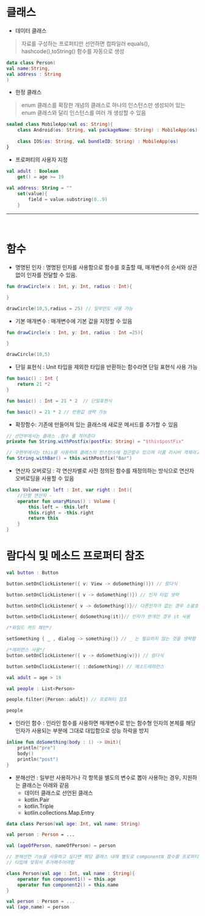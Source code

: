 # 클래스

- 데이터 클래스

> 자료를 구성하는 프로퍼티만 선언하면 컴파일러 equals(), hashcode(),toString() 함수를 자동으로 생성

```kotlin
data class Person(
val name:String,
val address : String
)
```

- 한정 클래스

> enum 클래스를 확장한 개념의 클래스로 하나의 인스턴스만 생성되어 있는 enum 클래스와 달리 인스턴스를 여러 개 생성할 수 있음

```kotlin
sealed class MobileApp(val os: String){
    class Android(os: String, val packageName: String) : MobileApp(os)
    
    class IOS(os: String, val bundleID: String) : MobileApp(os)
}
```

- 프로퍼티의 사용자 지정

```kotlin
val adult : Boolean 
    get() = age >= 19
    
val address: String = ""
    set(value){
        field = value.substring(0..9)
    }
```
---

<br>

# 함수 

- 명명된 인자 : 명명된 인자를 사용함으로 함수를 호출할 때, 매개변수의 순서와 상관없이 인자를 전달할 수 있음.

```kotlin
fun drawCircle(x : Int, y: Int, radius : Int){

}

drawCircle(10,5,radius = 25) // 일부만도 사용 가능
```

- 기본 매개변수 : 매개변수에 기본 값을 지정할 수 있음

```kotlin
fun drawCircle(x : Int, y: Int, radius : Int =25){

}

drawCircle(10,5)
```

- 단일 표현식 : Unit 타입을 제외한 타입을 반환하는 함수라면 단일 표현식 사용 가능

```kotlin
fun basic() : Int {
    return 21 *2
}

fun basic() : Int = 21 * 2  // 단일표현식

fun basic() = 21 * 2 // 반환값 생략 가능
```

- 확장함수: 기존에 만들어져 있는 클래스에 새로운 메서드를 추가할 수 있음

```kotlin
// 선언부에서는 클래스 .함수 를 적어준다
private fun String.withPostfix(postFix: String) = "$this$postFix"

// 구현부에서는 this를 사용하여 클래스의 인스턴스에 접근할수 있으며 이를 리시버 객체라고함
fun String.withBar() = this.withPostfix("Bar")
```

- 연산자 오버로딩 : 각 연산자별로 사전 정의된 함수를 재정의하는 방식으로 연산자 오버로딩을 사용할 수 있음

```kotlin
class Volume(var left : Int, var right : Int){
    //단항 연산자 -
    operator fun unaryMinus() : Volume {
        this.left = -this.left
        this.right = -this.right
        return this
    }
}
```

# 람다식 및 메소드 프로퍼티 참조

```kotlin
val button : Button

button.setOnClickListener({ v: View -> doSomething()}) // 람다식

button.setOnClickListener({ v -> doSomething()}) // 인자 타입 생략

button.setOnClickListener{ v -> doSomething()}// 다른인자가 없는 경우 소괄호 생략

button.setOnClickListener{ doSomething(it)}// 인자가 한개인 경우 it 사용

/*와일드 카드 패턴*/

setSomething { _ , dialog -> something()} // _ 는 필요하지 않는 것을 생략함

/*레퍼런스 사용*/
button.setOnClickListener({ v -> doSomething(v)}) // 람다식

button.setOnClickListener({ ::doSomething}) // 메소드레퍼런스

val adult = age > 19

val people : List<Person> 

people.filter({Person::adult}) // 프로퍼티 참조

people
```

- 인라인 함수 : 인라인 함수를 사용하면 매개변수로 받는 함수형 인자의 본체를 해당 인자가 사용되는 부분에 그대로 대입함으로 성능 하락을 방지

```kotlin
inline fun doSomething(body : () -> Unit){
    println("pre")
    body()
    println("post")
}
```

- 분해선언 : 일부만 사용하거나 각 항목을 별도의 변수로 뽑아 사용하는 경우, 지원하는 클래스는 아래와 같음
    - 데이터 클래스로 선언된 클래스
    - kotlin.Pair
    - kotlin.Triple
    - kotlin.collections.Map.Entry

```kotlin
data class Person(val age: Int, val name: String)

val person : Person = ...

val (ageOfPerson, nameOfPerson) = person

// 분해선언 기능을 사용하고 싶다면 해당 클래스 내에 별도로 componentN 함수를 프로퍼티 선언 순서 및
// 타입에 맞춰서 추가해주어야함

class Person(val age : Int, val name : String){
    operator fun component1() = this.age
    operator fun component2() = this.name
}

val person : Person = ...
val (age,name) = person
```
